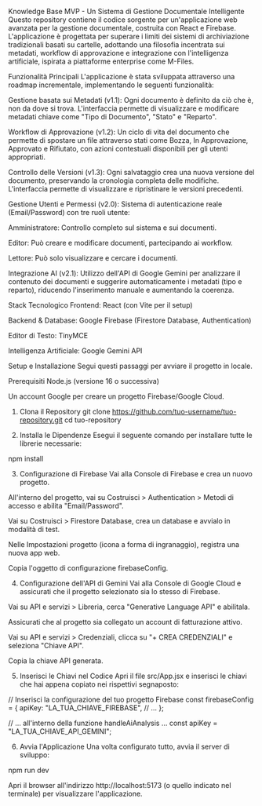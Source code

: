 Knowledge Base MVP - Un Sistema di Gestione Documentale Intelligente
Questo repository contiene il codice sorgente per un'applicazione web avanzata per la gestione documentale, costruita con React e Firebase. L'applicazione è progettata per superare i limiti dei sistemi di archiviazione tradizionali basati su cartelle, adottando una filosofia incentrata sui metadati, workflow di approvazione e integrazione con l'intelligenza artificiale, ispirata a piattaforme enterprise come M-Files.

Funzionalità Principali
L'applicazione è stata sviluppata attraverso una roadmap incrementale, implementando le seguenti funzionalità:

Gestione basata sui Metadati (v1.1): Ogni documento è definito da ciò che è, non da dove si trova. L'interfaccia permette di visualizzare e modificare metadati chiave come "Tipo di Documento", "Stato" e "Reparto".

Workflow di Approvazione (v1.2): Un ciclo di vita del documento che permette di spostare un file attraverso stati come Bozza, In Approvazione, Approvato e Rifiutato, con azioni contestuali disponibili per gli utenti appropriati.

Controllo delle Versioni (v1.3): Ogni salvataggio crea una nuova versione del documento, preservando la cronologia completa delle modifiche. L'interfaccia permette di visualizzare e ripristinare le versioni precedenti.

Gestione Utenti e Permessi (v2.0): Sistema di autenticazione reale (Email/Password) con tre ruoli utente:

Amministratore: Controllo completo sul sistema e sui documenti.

Editor: Può creare e modificare documenti, partecipando ai workflow.

Lettore: Può solo visualizzare e cercare i documenti.

Integrazione AI (v2.1): Utilizzo dell'API di Google Gemini per analizzare il contenuto dei documenti e suggerire automaticamente i metadati (tipo e reparto), riducendo l'inserimento manuale e aumentando la coerenza.

Stack Tecnologico
Frontend: React (con Vite per il setup)

Backend & Database: Google Firebase (Firestore Database, Authentication)

Editor di Testo: TinyMCE

Intelligenza Artificiale: Google Gemini API

Setup e Installazione
Segui questi passaggi per avviare il progetto in locale.

Prerequisiti
Node.js (versione 16 o successiva)

Un account Google per creare un progetto Firebase/Google Cloud.

1. Clona il Repository
git clone https://github.com/tuo-username/tuo-repository.git
cd tuo-repository

2. Installa le Dipendenze
Esegui il seguente comando per installare tutte le librerie necessarie:

npm install

3. Configurazione di Firebase
Vai alla Console di Firebase e crea un nuovo progetto.

All'interno del progetto, vai su Costruisci > Authentication > Metodi di accesso e abilita "Email/Password".

Vai su Costruisci > Firestore Database, crea un database e avvialo in modalità di test.

Nelle Impostazioni progetto (icona a forma di ingranaggio), registra una nuova app web.

Copia l'oggetto di configurazione firebaseConfig.

4. Configurazione dell'API di Gemini
Vai alla Console di Google Cloud e assicurati che il progetto selezionato sia lo stesso di Firebase.

Vai su API e servizi > Libreria, cerca "Generative Language API" e abilitala.

Assicurati che al progetto sia collegato un account di fatturazione attivo.

Vai su API e servizi > Credenziali, clicca su "+ CREA CREDENZIALI" e seleziona "Chiave API".

Copia la chiave API generata.

5. Inserisci le Chiavi nel Codice
Apri il file src/App.jsx e inserisci le chiavi che hai appena copiato nei rispettivi segnaposto:

// Inserisci la configurazione del tuo progetto Firebase
const firebaseConfig = {
  apiKey: "LA_TUA_CHIAVE_FIREBASE",
  // ...
};

// ... all'interno della funzione handleAiAnalysis ...
const apiKey = "LA_TUA_CHIAVE_API_GEMINI";

6. Avvia l'Applicazione
Una volta configurato tutto, avvia il server di sviluppo:

npm run dev

Apri il browser all'indirizzo http://localhost:5173 (o quello indicato nel terminale) per visualizzare l'applicazione.
